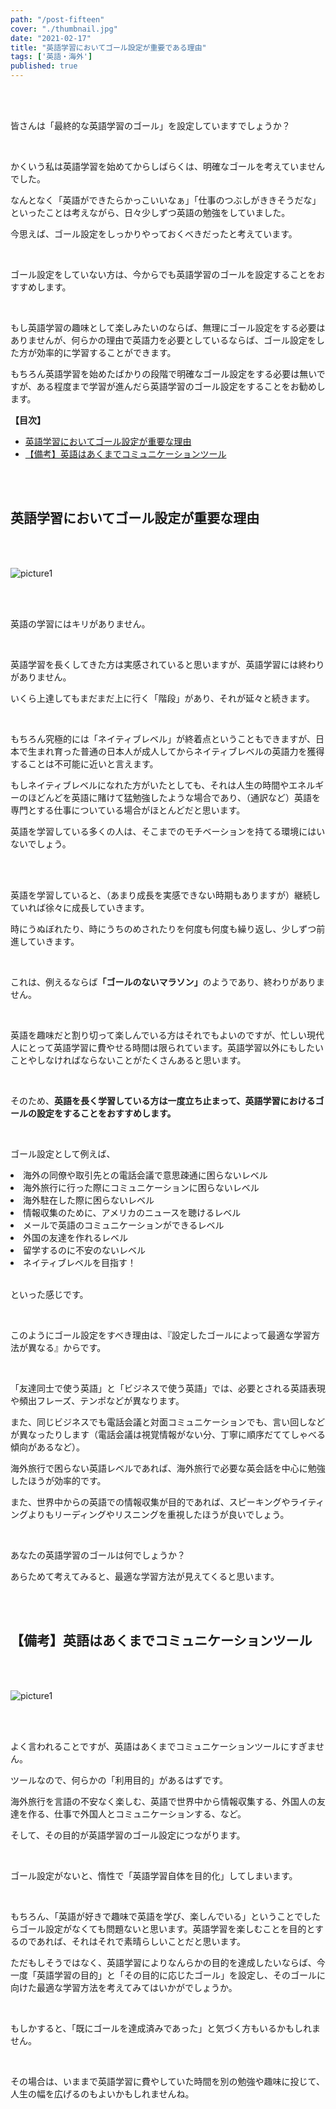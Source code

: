```yaml
---
path: "/post-fifteen"
cover: "./thumbnail.jpg"
date: "2021-02-17"
title: "英語学習においてゴール設定が重要である理由"
tags: ['英語・海外']
published: true
---
```


<head><link href="https://use.fontawesome.com/releases/v5.6.1/css/all.css" rel="stylesheet"></head>

<br />
<br />

 

皆さんは「最終的な英語学習のゴール」を設定していますでしょうか？

<br />

かくいう私は英語学習を始めてからしばらくは、明確なゴールを考えていませんでした。



なんとなく「英語ができたらかっこいいなぁ」「仕事のつぶしがききそうだな」といったことは考えながら、日々少しずつ英語の勉強をしていました。


今思えば、ゴール設定をしっかりやっておくべきだったと考えています。

<br />


ゴール設定をしていない方は、今からでも<span class="stressed-line">英語学習のゴールを設定することをおすすめします。</span>

<br />

もし英語学習の趣味として楽しみたいのならば、無理にゴール設定をする必要はありませんが、何らかの理由で英語力を必要としているならば、ゴール設定をした方が効率的に学習することができます。



もちろん英語学習を始めたばかりの段階で明確なゴール設定をする必要は無いですが、ある程度まで学習が進んだら英語学習のゴール設定をすることをお勧めします。

<div class="toc">
<b>【目次】</b>
<!-- TOC -->

- [英語学習においてゴール設定が重要な理由](#英語学習においてゴール設定が重要な理由)
- [【備考】英語はあくまでコミュニケーションツール](#備考英語はあくまでコミュニケーションツール)

<!-- /TOC -->
</div></p>

<br />
<br />

## 英語学習においてゴール設定が重要な理由

<br />
<br />

![picture1](h2-picture1.jpg)

<br />
<br /> 

<span class="stressed-line">英語の学習にはキリがありません。</span>

<br />

英語学習を長くしてきた方は実感されていると思いますが、英語学習には終わりがありません。

いくら上達してもまだまだ上に行く「階段」があり、それが延々と続きます。

<br />

もちろん究極的には「ネイティブレベル」が終着点ということもできますが、日本で生まれ育った普通の日本人が成人してからネイティブレベルの英語力を獲得することは不可能に近いと言えます。

もしネイティブレベルになれた方がいたとしても、それは人生の時間やエネルギーのほどんどを英語に賭けて猛勉強したような場合であり、（通訳など）英語を専門とする仕事についている場合がほとんどだと思います。

英語を学習している多くの人は、そこまでのモチベーションを持てる環境にはいないでしょう。

<br />
<br />

英語を学習していると、（あまり成長を実感できない時期もありますが）継続していれば徐々に成長していきます。

時にうぬぼれたり、時にうちのめされたりを何度も何度も繰り返し、少しずつ前進していきます。

<br />

これは、例えるならば<b>「ゴールのないマラソン」</b>のようであり、終わりがありません。

<br /> 

英語を趣味だと割り切って楽しんでいる方はそれでもよいのですが、忙しい現代人にとって英語学習に費やせる時間は限られています。英語学習以外にもしたいことやしなければならないことがたくさんあると思います。

<br />

そのため、<b>英語を長く学習している方は一度立ち止まって、英語学習におけるゴールの設定をすることをおすすめします。</b>

<br />

ゴール設定として例えば、
<div class="box">
  <li>海外の同僚や取引先との電話会議で意思疎通に困らないレベル</li>
  <li>海外旅行に行った際にコミュニケーションに困らないレベル</li>
  <li>海外駐在した際に困らないレベル</li>
  <li>情報収集のために、アメリカのニュースを聴けるレベル</li>
  <li>メールで英語のコミュニケーションができるレベル</li>
  <li>外国の友達を作れるレベル</li>
  <li>留学するのに不安のないレベル</li>
  <li>ネイティブレベルを目指す！</li>
</div>

<br />

といった感じです。

 <br />

このようにゴール設定をすべき理由は、『<span class="stressed-line">設定したゴールによって最適な学習方法が異なる</span>』からです。

 <br />

「友達同士で使う英語」と「ビジネスで使う英語」では、必要とされる英語表現や頻出フレーズ、テンポなどが異なります。

また、同じビジネスでも電話会議と対面コミュニケーションでも、言い回しなどが異なったりします（電話会議は視覚情報がない分、丁寧に順序だててしゃべる傾向があるなど）。

海外旅行で困らない英語レベルであれば、海外旅行で必要な英会話を中心に勉強したほうが効率的です。

また、世界中からの英語での情報収集が目的であれば、スピーキングやライティングよりもリーディングやリスニングを重視したほうが良いでしょう。

<br /> 

あなたの英語学習のゴールは何でしょうか？

あらためて考えてみると、最適な学習方法が見えてくると思います。

<br />
<br />


## 【備考】英語はあくまでコミュニケーションツール

<br />
<br />

![picture1](h2-picture2.jpg)

<br />
<br /> 

よく言われることですが、英語はあくまでコミュニケーションツールにすぎません。

 

ツールなので、何らかの「利用目的」があるはずです。



海外旅行を言語の不安なく楽しむ、英語で世界中から情報収集する、外国人の友達を作る、仕事で外国人とコミュニケーションする、など。

 

そして、その目的が英語学習のゴール設定につながります。

<br />

<span class="stressed-line">ゴール設定がないと、惰性で「英語学習自体を目的化」してしまいます。</span>

<br />

もちろん、「英語が好きで趣味で英語を学び、楽しんでいる」ということでしたらゴール設定がなくても問題ないと思います。英語学習を楽しむことを目的とするのであれば、それはそれで素晴らしいことだと思います。



ただもしそうではなく、英語学習によりなんらかの目的を達成したいならば、今一度「英語学習の目的」と「その目的に応じたゴール」を設定し、そのゴールに向けた最適な学習方法を考えてみてはいかがでしょうか。

<br />

もしかすると、「既にゴールを達成済みであった」と気づく方もいるかもしれません。

 <br />

その場合は、いままで英語学習に費やしていた時間を別の勉強や趣味に投じて、人生の幅を広げるのもよいかもしれませんね。

 
<br />
<br />